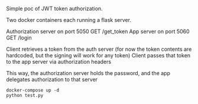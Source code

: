 Simple poc of JWT token authorization.

Two docker containers each running a flask server.

Authorization server on port 5050
  GET /get_token
App server on port 5060
  GET /login


Client retrieves a token from the auth server (for now the token contents are hardcoded, but the signing will work for any token)
Client passes that token to the app server via authorization headers

This way, the authorization server holds the password, and the app delegates authorization to that server





~~~~
docker-compose up -d
python test.py
~~~~
